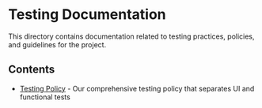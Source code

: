 # Testing Documentation

This directory contains documentation related to testing practices, policies, and guidelines for the project.

## Contents

- [Testing Policy](testing-policy.md) - Our comprehensive testing policy that separates UI and functional tests

